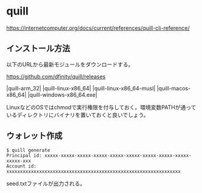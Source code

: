 # quill

https://internetcomputer.org/docs/current/references/quill-cli-reference/

## インストール方法

以下のURLから最新モジュールをダウンロードする。

https://github.com/dfinity/quill/releases

|quill-arm_32|
|quill-linux-x86_64|
|quill-linux-x86_64-musl|
|quill-macos-x86_64|
|quill-windows-x86_64.exe|

LinuxなどのOSではchmodで実行権限を付与しておく。環境変数PATHが通っているディレクトリにバイナリを置いておくと良いでしょう。

## ウォレット作成

```
$ quill generate
Principal id: xxxxx-xxxxx-xxxxx-xxxxx-xxxxx-xxxxx-xxxxx-xxxxx-xxxxx-xxxxx-xxx
Account id: xxxxxxxxxxxxxxxxxxxxxxxxxxxxxxxxxxxxxxxxxxxxxxxxxxxxxxxxxxxxxxxx
```

seed.txtファイルが出力される。
